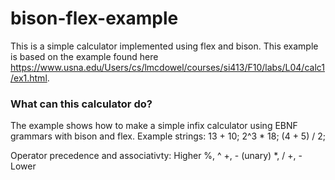 # bison-flex-example

This is a simple calculator implemented using flex and bison.  This example is based on the example found here https://www.usna.edu/Users/cs/lmcdowel/courses/si413/F10/labs/L04/calc1/ex1.html.

### What can this calculator do?

The example shows how to make a simple infix calculator using EBNF grammars with bison and flex.
Example strings:
13 + 10;
2^3 * 18;
(4 + 5) / 2;

Operator precedence and associativty:
Higher
%, ^
+, - (unary)
*, /
+, -
Lower

